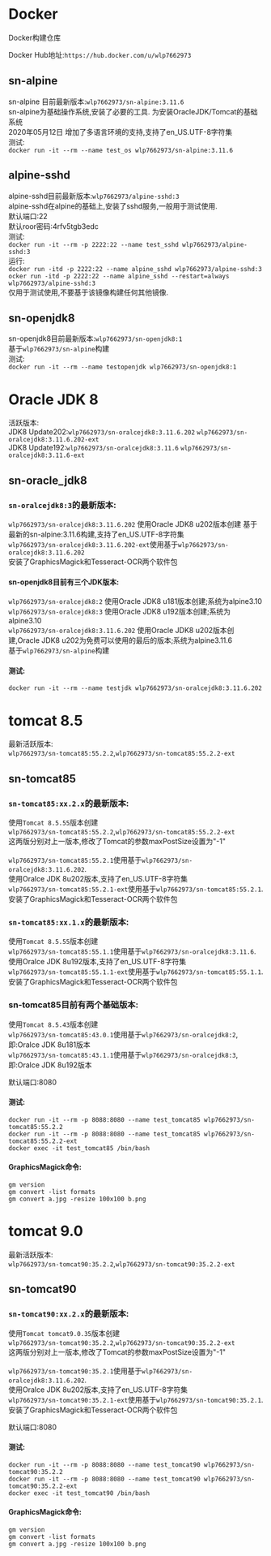 # Docker
Docker构建仓库

Docker Hub地址:`https://hub.docker.com/u/wlp7662973`

## sn-alpine
sn-alpine 目前最新版本:`wlp7662973/sn-alpine:3.11.6`<br/>
sn-alpine为基础操作系统,安装了必要的工具. 为安装OracleJDK/Tomcat的基础系统<br/>
2020年05月12日 增加了多语言环境的支持,支持了en_US.UTF-8字符集<br/>
测试:<br/>
`docker run -it --rm --name test_os wlp7662973/sn-alpine:3.11.6`

## alpine-sshd
alpine-sshd目前最新版本:`wlp7662973/alpine-sshd:3`<br/>
alpine-sshd在alpine的基础上,安装了sshd服务,一般用于测试使用.<br/>
默认端口:22<br/>
默认roor密码:4rfv5tgb3edc<br/>
测试:<br/>
`docker run -it --rm -p 2222:22 --name test_sshd wlp7662973/alpine-sshd:3`<br/>
运行:<br/>
`docker run -itd -p 2222:22 --name alpine_sshd wlp7662973/alpine-sshd:3`<br/>
`ocker run -itd -p 2222:22 --name alpine_sshd --restart=always wlp7662973/alpine-sshd:3`<br/>
仅用于测试使用,不要基于该镜像构建任何其他镜像.

## sn-openjdk8
sn-openjdk8目前最新版本:`wlp7662973/sn-openjdk8:1`<br/>
基于`wlp7662973/sn-alpine`构建<br/>
测试:<br/>
`docker run -it --rm --name testopenjdk wlp7662973/sn-openjdk8:1`

# Oracle JDK 8
活跃版本:<br/>
JDK8 Update202:`wlp7662973/sn-oralcejdk8:3.11.6.202` `wlp7662973/sn-oralcejdk8:3.11.6.202-ext`<br/>
JDK8 Update192:`wlp7662973/sn-oralcejdk8:3.11.6` `wlp7662973/sn-oralcejdk8:3.11.6-ext`<br/>

## sn-oracle_jdk8
### `sn-oralcejdk8:3`的最新版本:<br/>
`wlp7662973/sn-oralcejdk8:3.11.6.202` 使用Oracle JDK8 u202版本创建 基于最新的sn-alpine:3.11.6构建,支持了en_US.UTF-8字符集<br/>
`wlp7662973/sn-oralcejdk8:3.11.6.202-ext`使用基于`wlp7662973/sn-oralcejdk8:3.11.6.202`<br/>
安装了GraphicsMagick和Tesseract-OCR两个软件包<br/>

#### sn-openjdk8目前有三个JDK版本:<br/>
`wlp7662973/sn-oralcejdk8:2` 使用Oracle JDK8 u181版本创建;系统为alpine3.10<br/>
`wlp7662973/sn-oralcejdk8:3` 使用Oracle JDK8 u192版本创建;系统为alpine3.10<br/>
`wlp7662973/sn-oralcejdk8:3.11.6.202` 使用Oracle JDK8 u202版本创建,Oracle JDK8 u202为免费可以使用的最后的版本;系统为alpine3.11.6<br/>
基于`wlp7662973/sn-alpine`构建<br/>

#### 测试:<br/>
`docker run -it --rm --name testjdk wlp7662973/sn-oralcejdk8:3.11.6.202`<br/>

# tomcat 8.5
最新活跃版本:<br/>
`wlp7662973/sn-tomcat85:55.2.2`,`wlp7662973/sn-tomcat85:55.2.2-ext`<br/>

## sn-tomcat85
### `sn-tomcat85:xx.2.x`的最新版本:<br/>
使用`Tomcat 8.5.55`版本创建<br/>
`wlp7662973/sn-tomcat85:55.2.2`,`wlp7662973/sn-tomcat85:55.2.2-ext`<br/>
这两版分别对上一版本,修改了Tomcat的参数maxPostSize设置为"-1"<br/>
<br/>
`wlp7662973/sn-tomcat85:55.2.1`使用基于`wlp7662973/sn-oralcejdk8:3.11.6.202`.<br/>
使用Oralce JDK 8u202版本,支持了en_US.UTF-8字符集<br/>
`wlp7662973/sn-tomcat85:55.2.1-ext`使用基于`wlp7662973/sn-tomcat85:55.2.1`.<br/>
安装了GraphicsMagick和Tesseract-OCR两个软件包<br/>

###  `sn-tomcat85:xx.1.x`的最新版本:<br/>
使用`Tomcat 8.5.55`版本创建<br/>
`wlp7662973/sn-tomcat85:55.1.1`使用基于`wlp7662973/sn-oralcejdk8:3.11.6`.<br/>
使用Oralce JDK 8u192版本,支持了en_US.UTF-8字符集<br/>
`wlp7662973/sn-tomcat85:55.1.1-ext`使用基于`wlp7662973/sn-tomcat85:55.1.1`.<br/>
安装了GraphicsMagick和Tesseract-OCR两个软件包<br/>

### sn-tomcat85目前有两个基础版本:<br/>
使用`Tomcat 8.5.43`版本创建<br/>
`wlp7662973/sn-tomcat85:43.0.1`使用基于`wlp7662973/sn-oralcejdk8:2`,即:Oralce JDK 8u181版本<br/>
`wlp7662973/sn-tomcat85:43.1.1`使用基于`wlp7662973/sn-oralcejdk8:3`,即:Oralce JDK 8u192版本<br/>

默认端口:8080<br/>

#### 测试:<br/>
`docker run -it --rm -p 8088:8080 --name test_tomcat85 wlp7662973/sn-tomcat85:55.2.2`<br/>
`docker run -it --rm -p 8088:8080 --name test_tomcat85 wlp7662973/sn-tomcat85:55.2.2-ext`<br/>
`docker exec -it test_tomcat85 /bin/bash`<br/>
#### GraphicsMagick命令:<br/>
`gm version`<br/>
`gm convert -list formats`<br/>
`gm convert a.jpg -resize 100x100 b.png`<br/>


# tomcat 9.0
最新活跃版本:<br/>
`wlp7662973/sn-tomcat90:35.2.2`,`wlp7662973/sn-tomcat90:35.2.2-ext`<br/>

## sn-tomcat90
### `sn-tomcat90:xx.2.x`的最新版本:<br/>
使用`Tomcat tomcat9.0.35`版本创建<br/>
`wlp7662973/sn-tomcat90:35.2.2`,`wlp7662973/sn-tomcat90:35.2.2-ext`<br/>
这两版分别对上一版本,修改了Tomcat的参数maxPostSize设置为"-1"<br/>
<br/>
`wlp7662973/sn-tomcat90:35.2.1`使用基于`wlp7662973/sn-oralcejdk8:3.11.6.202`.<br/>
使用Oralce JDK 8u202版本,支持了en_US.UTF-8字符集<br/>
`wlp7662973/sn-tomcat90:35.2.1-ext`使用基于`wlp7662973/sn-tomcat90:35.2.1`.<br/>
安装了GraphicsMagick和Tesseract-OCR两个软件包<br/>

默认端口:8080<br/>

#### 测试:<br/>
`docker run -it --rm -p 8088:8080 --name test_tomcat90 wlp7662973/sn-tomcat90:35.2.2`<br/>
`docker run -it --rm -p 8088:8080 --name test_tomcat90 wlp7662973/sn-tomcat90:35.2.2-ext`<br/>
`docker exec -it test_tomcat90 /bin/bash`<br/>
#### GraphicsMagick命令:<br/>
`gm version`<br/>
`gm convert -list formats`<br/>
`gm convert a.jpg -resize 100x100 b.png`<br/>



